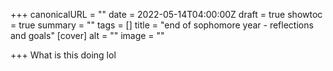 +++
canonicalURL = ""
date = 2022-05-14T04:00:00Z
draft = true
showtoc = true
summary = ""
tags = []
title = "end of sophomore year - reflections and goals"
[cover]
alt = ""
image = ""

+++
What is this doing lol